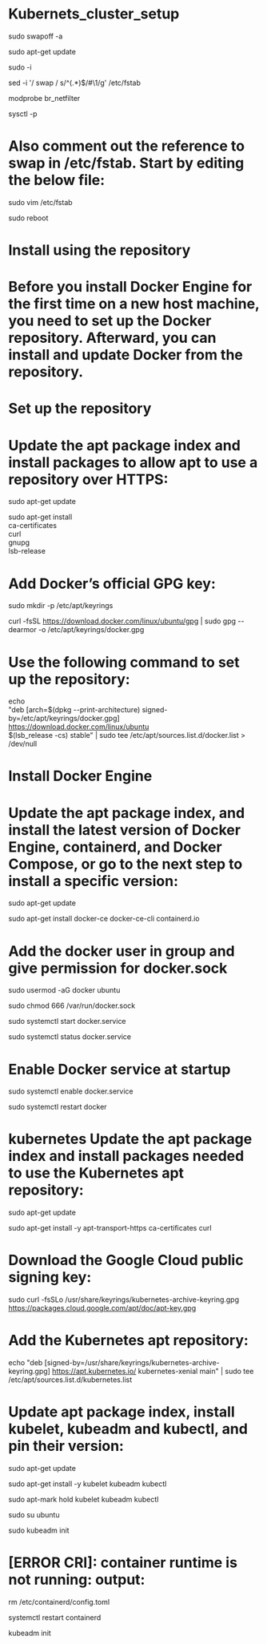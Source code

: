 # Kubernets_cluster_setup

sudo swapoff -a

sudo apt-get update

sudo -i

sed -i '/ swap / s/^\(.*\)$/#\1/g' /etc/fstab

modprobe br_netfilter

sysctl -p

# Also comment out the reference to swap in /etc/fstab. Start by editing the below file:

sudo vim  /etc/fstab

sudo reboot

# Install using the repository
# Before you install Docker Engine for the first time on a new host machine, you need to set up the Docker repository. Afterward, you can install and update Docker from the repository.

# Set up the repository
# Update the apt package index and install packages to allow apt to use a repository over HTTPS:

 sudo apt-get update
 
  sudo apt-get install \
    ca-certificates \
    curl \
    gnupg \
    lsb-release
    
# Add Docker’s official GPG key:

 sudo mkdir -p /etc/apt/keyrings
 
 curl -fsSL https://download.docker.com/linux/ubuntu/gpg | sudo gpg --dearmor -o /etc/apt/keyrings/docker.gpg
 
# Use the following command to set up the repository:

 echo \
  "deb [arch=$(dpkg --print-architecture) signed-by=/etc/apt/keyrings/docker.gpg] https://download.docker.com/linux/ubuntu \
  $(lsb_release -cs) stable" | sudo tee /etc/apt/sources.list.d/docker.list > /dev/null
  
# Install Docker Engine
# Update the apt package index, and install the latest version of Docker Engine, containerd, and Docker Compose, or go to the next step to install a specific version:

 sudo apt-get update
 
 sudo apt-get install docker-ce docker-ce-cli containerd.io 
 
 # Add the docker user in group and give permission for docker.sock
 
sudo usermod -aG docker ubuntu

sudo chmod 666 /var/run/docker.sock

sudo systemctl start docker.service

sudo systemctl status docker.service

# Enable Docker service at startup

sudo systemctl enable docker.service

sudo systemctl restart docker

# kubernetes Update the apt package index and install packages needed to use the Kubernetes apt repository:

sudo apt-get update

sudo apt-get install -y apt-transport-https ca-certificates curl

# Download the Google Cloud public signing key:

sudo curl -fsSLo /usr/share/keyrings/kubernetes-archive-keyring.gpg https://packages.cloud.google.com/apt/doc/apt-key.gpg

# Add the Kubernetes apt repository:

echo "deb [signed-by=/usr/share/keyrings/kubernetes-archive-keyring.gpg] https://apt.kubernetes.io/ kubernetes-xenial main" | sudo tee /etc/apt/sources.list.d/kubernetes.list

# Update apt package index, install kubelet, kubeadm and kubectl, and pin their version:

sudo apt-get update

sudo apt-get install -y kubelet kubeadm kubectl

sudo apt-mark hold kubelet kubeadm kubectl

sudo su ubuntu

sudo kubeadm init

# [ERROR CRI]: container runtime is not running: output:

rm /etc/containerd/config.toml

systemctl restart containerd

kubeadm init

